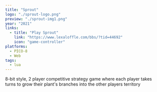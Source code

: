 ```yaml
---
title: "Sprout"
logo: "./sprout-logo.png"
preview: "./sprout-img1.png"
year: "2021"
links:
  - title: "Play Sprout"
    link: "https://www.lexaloffle.com/bbs/?tid=44692"
    icon: "game-controller"
platforms:
  - PICO-8
  - Web
tags:
  - lua
---
```


8-bit style, 2 player competitive strategy game where each player takes turns to grow their plant's branches into the other players territory